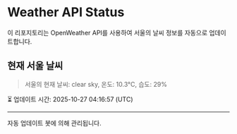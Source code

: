 
# Weather API Status

이 리포지토리는 OpenWeather API를 사용하여 서울의 날씨 정보를 자동으로 업데이트합니다.

## 현재 서울 날씨
> 서울의 현재 날씨: clear sky, 온도: 10.3°C, 습도: 29%

⏳ 업데이트 시간: 2025-10-27 04:16:57 (UTC)

---
자동 업데이트 봇에 의해 관리됩니다.
